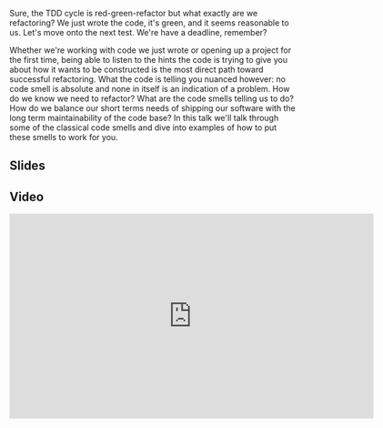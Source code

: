 Sure, the TDD cycle is red-green-refactor but what exactly are we refactoring? We just wrote the code, it's green, and it seems reasonable to us. Let's move onto the next test. We're have a deadline, remember?

Whether we're working with code we just wrote or opening up a project for the first time, being able to listen to the hints the code is trying to give you about how it wants to be constructed is the most direct path toward successful refactoring. What the code is telling you nuanced however: no code smell is absolute and none in itself is an indication of a problem. How do we know we need to refactor? What are the code smells telling us to do? How do we balance our short terms needs of shipping our software with the long term maintainability of the code base? In this talk we'll talk through some of the classical code smells and dive into examples of how to put these smells to work for you.

## Slides

<script async class="speakerdeck-embed" data-id="de9334907f8101303c5e22000a1d8ce4" data-ratio="1.33333333333333" src="//speakerdeck.com/assets/embed.js"></script>

## Video

<iframe width="640" height="360" src="http://www.youtube.com/embed/q_qdWuCAkd8?feature=player_embedded" frameborder="0" allowfullscreen></iframe>
